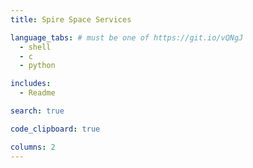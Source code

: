 ```yaml
---
title: Spire Space Services

language_tabs: # must be one of https://git.io/vQNgJ
  - shell
  - c
  - python

includes:
  - Readme

search: true

code_clipboard: true

columns: 2
---
```

<script>
window.onload = function() {
    var anchors = document.getElementsByTagName("a");

    for (var i = 0; i < anchors.length; i++) {
        href = anchors[i].getAttribute("href");
        if ((href.startsWith("http") || href.startsWith("//")) || !(href.endsWith(".md") || href.contains(".md#"))){
            continue;
        }
        href = href.replace(/.md$/, ".html");
        anchors[i].setAttribute("href", href);
    }
}
</script>